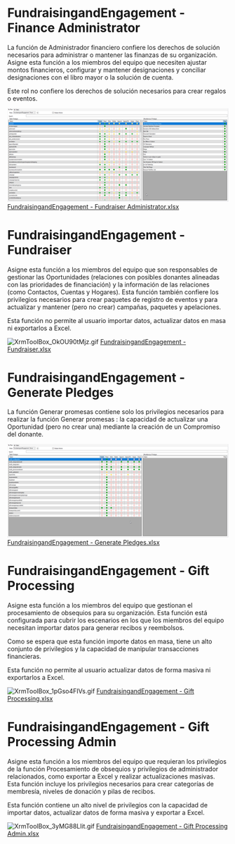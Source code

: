 # FundraisingandEngagement - Finance Administrator
La función de Administrador financiero confiere los derechos de solución necesarios para administrar o mantener las finanzas de su organización. Asigne esta función a los miembros del equipo que necesiten ajustar montos financieros, configurar y mantener designaciones y conciliar designaciones con el libro mayor o la solución de cuenta.

Este rol no confiere los derechos de solución necesarios para crear regalos o eventos.

![XrmToolBox_qQg6iIlEv6.gif](/.attachments/XrmToolBox_qQg6iIlEv6-d6fd4c1e-a832-49bb-980f-f4ea9a85007e.gif)
[FundraisingandEngagement - Fundraiser Administrator.xlsx](/.attachments/FundraisingandEngagement%20-%20Fundraiser%20Administrator-f31008bd-73c4-4f73-9d33-3d281914bd53.xlsx)

# FundraisingandEngagement - Fundraiser

Asigne esta función a los miembros del equipo que son responsables de gestionar las Oportunidades (relaciones con posibles donantes alineadas con las prioridades de financiación) y la información de las relaciones (como Contactos, Cuentas y Hogares). Esta función también confiere los privilegios necesarios para crear paquetes de registro de eventos y para actualizar y mantener (pero no crear) campañas, paquetes y apelaciones.

Esta función no permite al usuario importar datos, actualizar datos en masa ni exportarlos a Excel.

![XrmToolBox_OkOU90tMjz.gif](/.attachments/XrmToolBox_OkOU90tMjz-61a347ad-7c56-469a-b5e9-3c1b6676c040.gif)
[FundraisingandEngagement - Fundraiser.xlsx](/.attachments/FundraisingandEngagement%20-%20Fundraiser-b865419a-d6f2-4bb0-a443-824c46a92831.xlsx)

# FundraisingandEngagement - Generate Pledges

La función Generar promesas contiene solo los privilegios necesarios para realizar la función Generar promesas : la capacidad de actualizar una Oportunidad (pero no crear una) mediante la creación de un Compromiso del donante.

![image.png](/.attachments/image-100a0721-2234-475b-ae7c-95a9158c96d3.png)
[FundraisingandEngagement - Generate Pledges.xlsx](/.attachments/FundraisingandEngagement%20-%20Generate%20Pledges-2344b08b-1435-4006-b62a-7b74f67a7734.xlsx)

# FundraisingandEngagement - Gift Processing

Asigne esta función a los miembros del equipo que gestionan el procesamiento de obsequios para su organización. Esta función está configurada para cubrir los escenarios en los que los miembros del equipo necesitan importar datos para generar recibos y reembolsos.

Como se espera que esta función importe datos en masa, tiene un alto conjunto de privilegios y la capacidad de manipular transacciones financieras.

Esta función no permite al usuario actualizar datos de forma masiva ni exportarlos a Excel.

![XrmToolBox_1pGso4FIVs.gif](/.attachments/XrmToolBox_1pGso4FIVs-def369a8-d9d4-4e6d-9d53-4d1248feb7df.gif)
[FundraisingandEngagement - Gift Processing.xlsx](/.attachments/FundraisingandEngagement%20-%20Gift%20Processing-2188050d-bdd8-4c60-8b0a-d98154119082.xlsx)

# FundraisingandEngagement - Gift Processing Admin
Asigne esta función a los miembros del equipo que requieran los privilegios de la función Procesamiento de obsequios y privilegios de administrador relacionados, como exportar a Excel y realizar actualizaciones masivas. Esta función incluye los privilegios necesarios para crear categorías de membresía, niveles de donación y pilas de recibos.

Esta función contiene un alto nivel de privilegios con la capacidad de importar datos, actualizar datos de forma masiva y exportar a Excel.

![XrmToolBox_3yMG88Llit.gif](/.attachments/XrmToolBox_3yMG88Llit-2669e253-80a5-4a4b-a7c3-fb6810c1e283.gif)
[FundraisingandEngagement - Gift Processing Admin.xlsx](/.attachments/FundraisingandEngagement%20-%20Gift%20Processing%20Admin-6fb9e42b-5fc8-407b-bdae-f44660fc4b0a.xlsx)